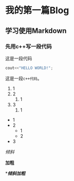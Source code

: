 # 我的第一篇Blog

## 学习使用Markdown

### 先用c++写一段代码
这是一段代码

```c++
cout<<"HELLO WORLD!";
```
这是一段`c++代码`。

1. 1
2. 2
    1. 1
3. 3
    1. 1
   
- 1
- 2
  - 1
  - 2
- 3

*倾斜*

**加粗**

****倾斜加粗***
